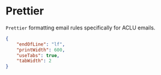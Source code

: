 # Prettier

`Prettier` formatting email rules specifically for ACLU emails.

```json
{
	"endOfLine": "lf",
	"printWidth": 600,
	"useTabs": true,
	"tabWidth": 2
}
```
